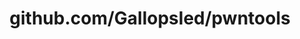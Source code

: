 ---
layout: post
title: github.com/Gallopsled/pwntools
categories: link
tags: [انگلیسی, گیت‌هاب, برنامه‌نویسی]
---